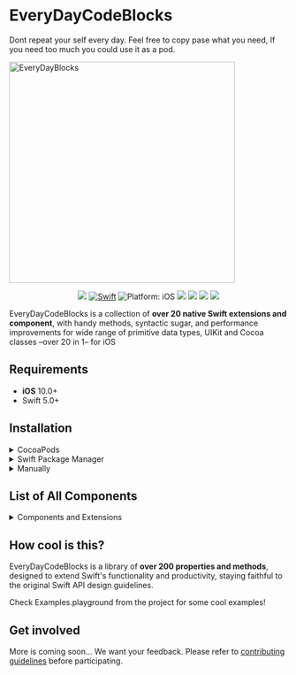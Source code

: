 # EveryDayCodeBlocks

Dont repeat your self every day.
Feel free to copy pase what you need, If you need too much you could use it as a pod.
<p align="left">
  <img src="https://github.com/abuzeid-ibrahim/DevPods/blob/master/components.jpeg" width="90%" height="400" title="EveryDayBlocks">
</p>
</p>
 <p align="center">
<img src="https://img.shields.io/github/workflow/status/abuzeid-ibrahim/MimiMusicPlayer/iOS%20starter%20workflow/master">
<a href="https://developer.apple.com/swift/"><img src="https://img.shields.io/badge/Swift-5.0-orange.svg?style=flat" alt="Swift"/></a>
<img src="https://img.shields.io/badge/Platform-iOS%2011.0+-lightgrey.svg" alt="Platform: iOS">
<img src="https://img.shields.io/badge/Code%20Coverage-71%25-brightgreen">
<img src="https://img.shields.io/badge/Swift-5.0-orange.svg">
<img src="https://img.shields.io/badge/Xcode-11.4-blue.svg">
<img src="https://img.shields.io/badge/License-MIT-red.svg">
</p>

EveryDayCodeBlocks is a collection of **over 20 native Swift extensions and component**, with handy methods, syntactic sugar, and performance improvements for wide range of primitive data types, UIKit and Cocoa classes –over 20 in 1– for iOS

## Requirements

- **iOS** 10.0+ 
- Swift 5.0+

## Installation

<details>
<summary>CocoaPods</summary>
</br>
<p>To integrate EveryDayCodeBlocks into your Xcode project using <a href="http://cocoapods.org">CocoaPods</a>, specify it in your <code>Podfile</code>:</p>

<h4>- Integrate All extensions (recommended):</h4>
<pre><code class="ruby language-ruby">pod 'EveryDayCodeBlocks'</code></pre>

<h4>- Integrate Network Layer extensions only:</h4>
<pre><code class="ruby language-ruby">pod 'EveryDayCodeBlocks/DevNetwork'</code></pre>

<h4>- Integrate Foundation/UIKit extensions only:</h4>
<pre><code class="ruby language-ruby">pod 'EveryDayCodeBlocks/DevNetwork'</code></pre>

<h4>- Integrate UIComponents only:</h4>
<pre><code class="ruby language-ruby">pod 'EveryDayCodeBlocks/UIComponents'</code></pre>

<h4>- Integrate Proxies and Wrappers extensions only:</h4>
<pre><code class="ruby language-ruby">pod 'EveryDayCodeBlocks/Wrappers'</code></pre>
</details>

<details>
<summary>Swift Package Manager</summary>
</br>
<p>You can use <a href="https://swift.org/package-manager">The Swift Package Manager</a> to install <code>EveryDayCodeBlocks</code> by adding the proper description to your <code>Package.swift</code> file:</p>

<pre><code class="swift language-swift">import PackageDescription

let package = Package(
    name: "YOUR_PROJECT_NAME",
    targets: [],
    dependencies: [
        .package(url: "https://github.com/EveryDayCodeBlocks/EveryDayCodeBlocks.git", from: "5.2.0")
    ]
)
</code></pre>

<p>Next, add <code>EveryDayCodeBlocks</code> to your targets dependencies like so:</p>
<pre><code class="swift language-swift">.target(
    name: "YOUR_TARGET_NAME",
    dependencies: [
        "EveryDayCodeBlocks",
    ]
),</code></pre>
<p>Then run <code>swift package update</code>.</p>

<p>Note that the <a href="https://swift.org/package-manager">Swift Package Manager</a> doesn't support building for iOS/tvOS/macOS/watchOS apps – see Accio in the next section for that.
</details>



<details>
<summary>Manually</summary>
</br>
<p>Add the <a href="https://github.com/EveryDayCodeBlocks/EveryDayCodeBlocks/tree/master/Sources/EveryDayCodeBlocks">EveryDayCodeBlocks</a> folder to your Xcode project to use all extensions, or a specific extension.</p>
<p>For your test targets you can also add the <a href="https://github.com/EveryDayCodeBlocks/EveryDayCodeBlocks/tree/master/Tests/XCTest">XCTest</a> folder.</p>
</details>

## List of All Components

<details>
<summary> Components and Extensions</summary>
</br>
<ul>
<li><a href="https://github.com/EveryDayCodeBlocks/EveryDayCodeBlocks/tree/master/Sources/EveryDayCodeBlocks/SwiftStdlib/ArrayExtensions.swift"><code>Array extensions</code></a></li>
<li><a href="https://github.com/EveryDayCodeBlocks/EveryDayCodeBlocks/tree/master/Sources/EveryDayCodeBlocks/SwiftStdlib/BidirectionalCollectionExtensions.swift"><code>Foundation and UIKit extensions</code></a></li>
<li><a href="https://github.com/EveryDayCodeBlocks/EveryDayCodeBlocks/tree/master/Sources/EveryDayCodeBlocks/SwiftStdlib/BinaryFloatingPointExtensions.swift"><code>AudioPlayer Component</code></a></li>
<li><a href="https://github.com/EveryDayCodeBlocks/EveryDayCodeBlocks/tree/master/Sources/EveryDayCodeBlocks/SwiftStdlib/BoolExtensions.swift"><code>Network</code></a></li>
<li><a href="https://github.com/EveryDayCodeBlocks/EveryDayCodeBlocks/tree/master/Sources/EveryDayCodeBlocks/SwiftStdlib/CharacterExtensions.swift"><code> extensions</code></a></li>
</ul>
</details>


## How cool is this?

EveryDayCodeBlocks is a library of **over 200 properties and methods**, designed to extend Swift's functionality and productivity, staying faithful to the original Swift API design guidelines.

Check Examples.playground from the project for some cool examples!

## Get involved
More is coming soon...
We want your feedback.
Please refer to [contributing guidelines](https://github.com/EveryDayCodeBlocks/EveryDayCodeBlocks/tree/master/CONTRIBUTING.md) before participating.

